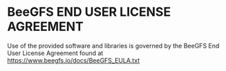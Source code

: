 # BeeGFS END USER LICENSE AGREEMENT

Use of the provided software and libraries is governed by the BeeGFS End User License Agreement
found at https://www.beegfs.io/docs/BeeGFS_EULA.txt
